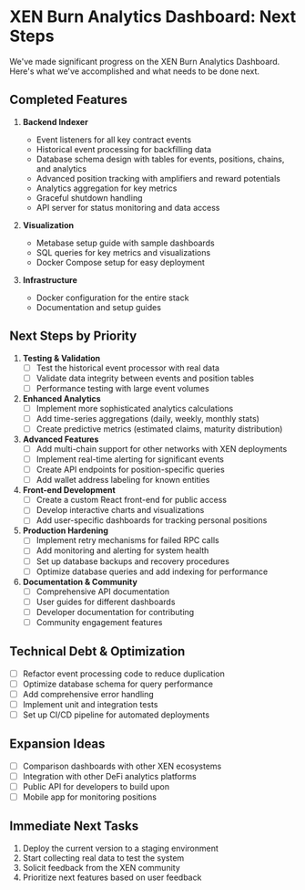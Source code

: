 # XEN Burn Analytics Dashboard: Next Steps

We've made significant progress on the XEN Burn Analytics Dashboard. Here's what we've accomplished and what needs to be done next.

## Completed Features

1. **Backend Indexer**
   - Event listeners for all key contract events
   - Historical event processing for backfilling data
   - Database schema design with tables for events, positions, chains, and analytics
   - Advanced position tracking with amplifiers and reward potentials
   - Analytics aggregation for key metrics
   - Graceful shutdown handling
   - API server for status monitoring and data access

2. **Visualization**
   - Metabase setup guide with sample dashboards
   - SQL queries for key metrics and visualizations
   - Docker Compose setup for easy deployment

3. **Infrastructure**
   - Docker configuration for the entire stack
   - Documentation and setup guides

## Next Steps by Priority

1. **Testing & Validation**
   - [ ] Test the historical event processor with real data
   - [ ] Validate data integrity between events and position tables
   - [ ] Performance testing with large event volumes

2. **Enhanced Analytics**
   - [ ] Implement more sophisticated analytics calculations
   - [ ] Add time-series aggregations (daily, weekly, monthly stats)
   - [ ] Create predictive metrics (estimated claims, maturity distribution)

3. **Advanced Features**
   - [ ] Add multi-chain support for other networks with XEN deployments
   - [ ] Implement real-time alerting for significant events
   - [ ] Create API endpoints for position-specific queries
   - [ ] Add wallet address labeling for known entities

4. **Front-end Development**
   - [ ] Create a custom React front-end for public access
   - [ ] Develop interactive charts and visualizations
   - [ ] Add user-specific dashboards for tracking personal positions

5. **Production Hardening**
   - [ ] Implement retry mechanisms for failed RPC calls
   - [ ] Add monitoring and alerting for system health
   - [ ] Set up database backups and recovery procedures
   - [ ] Optimize database queries and add indexing for performance

6. **Documentation & Community**
   - [ ] Comprehensive API documentation
   - [ ] User guides for different dashboards
   - [ ] Developer documentation for contributing
   - [ ] Community engagement features

## Technical Debt & Optimization

- [ ] Refactor event processing code to reduce duplication
- [ ] Optimize database schema for query performance
- [ ] Add comprehensive error handling
- [ ] Implement unit and integration tests
- [ ] Set up CI/CD pipeline for automated deployments

## Expansion Ideas

- [ ] Comparison dashboards with other XEN ecosystems
- [ ] Integration with other DeFi analytics platforms
- [ ] Public API for developers to build upon
- [ ] Mobile app for monitoring positions

## Immediate Next Tasks

1. Deploy the current version to a staging environment
2. Start collecting real data to test the system
3. Solicit feedback from the XEN community
4. Prioritize next features based on user feedback 